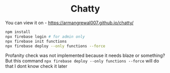 <div align="center"><h1>Chatty</h1></div>

You can view it on - https://armangrewal007.github.io/chatty/


```bash
npm install
npx firebase login # for admin only
npx firebase init functions
npx firebase deploy --only functions --force
```

Profanity check was not implemented because it needs blaze or something?
But this command `npx firebase deploy --only functions --force` will do that I dont know check it later